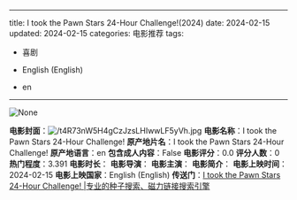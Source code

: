 
---
title: I took the Pawn Stars 24-Hour Challenge!(2024)
date: 2024-02-15
updated: 2024-02-15
categories: 电影推荐
tags:

- 喜剧

- English (English)
- en
---

<img src="https://image.tmdb.org/t/p/originalNone" alt="None" title="None">

**电影封面**：<img src="https://image.tmdb.org/t/p/w200/t4R73nW5H4gCzJzsLHIwwLF5yVh.jpg" alt="/t4R73nW5H4gCzJzsLHIwwLF5yVh.jpg" title="/t4R73nW5H4gCzJzsLHIwwLF5yVh.jpg">
**电影名称**：I took the Pawn Stars 24-Hour Challenge!
**原产地片名**：I took the Pawn Stars 24-Hour Challenge!
**原产地语言**：en
**包含成人内容**：False
**电影评分**：0.0
**评分人数**：0
**热门程度**：3.391
**电影时长**：
**电影导演**：
**电影主演**：
**电影简介**：
**电影上映时间**：2024-02-15
**电影上映国家**：English (English)
**传送门**：[I took the Pawn Stars 24-Hour Challenge! |专业的种子搜索、磁力链接搜索引擎](https://movie.amd794.com:2083/?search=I%20took%20the%20Pawn%20Stars%2024-Hour%20Challenge%21&ordering=&mode=match_phrase&page_size=10&page=1)

